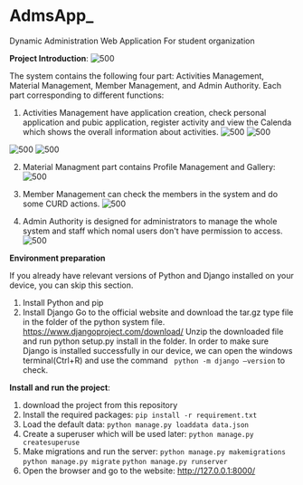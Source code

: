 # AdmsApp_
Dynamic Administration Web Application For student organization 

**Project Introduction**:
![500](https://s2.loli.net/2022/11/09/wbA2To4Cy7iMqKG.png)

The system contains the following four part: 
Activities Management, Material Management, Member Management, and Admin Authority.
Each part corresponding to different functions:

1. Activities Management have application creation, check personal application and pubic application,  register activity and view the Calenda which shows the overall information about activities.
![500](https://s2.loli.net/2022/11/09/P1VDKZW5A24OgjG.png)
![500](https://s2.loli.net/2022/11/09/NT2H1DlBpizKwPG.png)

![500](https://s2.loli.net/2022/11/09/riCuk7wtG6RoPVB.png)
![500](https://s2.loli.net/2022/11/09/iBZhQGg29quFnfO.png)


2. Material Managment part contains Profile Management and Gallery:
![500](https://s2.loli.net/2022/11/09/vaziVEN4wrxOF3X.png)

3. Member Management can check the members in the system and do some CURD actions.
![500](https://s2.loli.net/2022/11/09/1ZRDJ7AhrBzE4LO.png)

4. Admin Authority is designed for administrators to manage the whole system and staff which nomal users don't have permission to access.
![500](https://s2.loli.net/2022/11/09/kjbMGUe1f4vY6Fl.png)


**Environment preparation**

If you already have relevant versions of Python and Django installed on
your device, you can skip this section.
1. Install Python and pip
2. Install Django
Go to the official website and download the tar.gz type file in the folder of the
python system file. https://www.djangoproject.com/download/
Unzip the downloaded file and run python setup.py install in the folder.
In order to make sure Django is installed successfully in our device, we can
open the windows terminal(Ctrl+R) and use the command ```
python -m django –version```
to check.

**Install and run the project**:
1. download the project from this repository
2. Install the required packages: 
```pip install -r requirement.txt```
3. Load the default data: 
```python manage.py loaddata data.json```
4. Create a superuser which will be used later: 
`python manage.py createsuperuse`
5. Make migrations and run the server:
`python manage.py makemigrations`
`python manage.py migrate`
`python manage.py runserver`
6. Open the browser and go to the website: http://127.0.0.1:8000/

